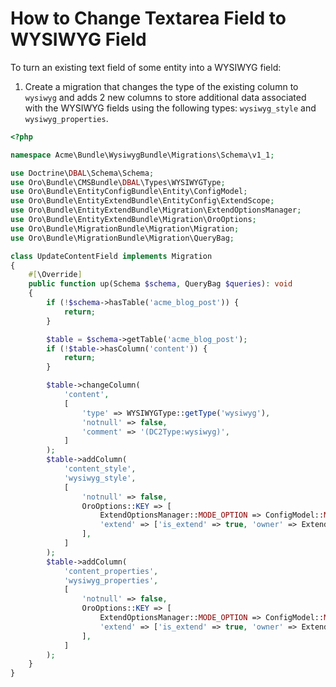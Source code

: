 <a id="how-to-change-textarea-field-to-wysiwyg-field"></a>

# How to Change Textarea Field to WYSIWYG Field

To turn an existing text field of some entity into a WYSIWYG field:

1. Create a migration that changes the type of the existing column to `wysiwyg` and adds 2 new columns to store additional data associated with the WYSIWYG fields using the following types: `wysiwyg_style` and `wysiwyg_properties`.

```php
<?php

namespace Acme\Bundle\WysiwygBundle\Migrations\Schema\v1_1;

use Doctrine\DBAL\Schema\Schema;
use Oro\Bundle\CMSBundle\DBAL\Types\WYSIWYGType;
use Oro\Bundle\EntityConfigBundle\Entity\ConfigModel;
use Oro\Bundle\EntityExtendBundle\EntityConfig\ExtendScope;
use Oro\Bundle\EntityExtendBundle\Migration\ExtendOptionsManager;
use Oro\Bundle\EntityExtendBundle\Migration\OroOptions;
use Oro\Bundle\MigrationBundle\Migration\Migration;
use Oro\Bundle\MigrationBundle\Migration\QueryBag;

class UpdateContentField implements Migration
{
    #[\Override]
    public function up(Schema $schema, QueryBag $queries): void
    {
        if (!$schema->hasTable('acme_blog_post')) {
            return;
        }

        $table = $schema->getTable('acme_blog_post');
        if (!$table->hasColumn('content')) {
            return;
        }

        $table->changeColumn(
            'content',
            [
                'type' => WYSIWYGType::getType('wysiwyg'),
                'notnull' => false,
                'comment' => '(DC2Type:wysiwyg)',
            ]
        );
        $table->addColumn(
            'content_style',
            'wysiwyg_style',
            [
                'notnull' => false,
                OroOptions::KEY => [
                    ExtendOptionsManager::MODE_OPTION => ConfigModel::MODE_HIDDEN,
                    'extend' => ['is_extend' => true, 'owner' => ExtendScope::OWNER_CUSTOM],
                ],
            ]
        );
        $table->addColumn(
            'content_properties',
            'wysiwyg_properties',
            [
                'notnull' => false,
                OroOptions::KEY => [
                    ExtendOptionsManager::MODE_OPTION => ConfigModel::MODE_HIDDEN,
                    'extend' => ['is_extend' => true, 'owner' => ExtendScope::OWNER_CUSTOM],
                ],
            ]
        );
    }
}
```
